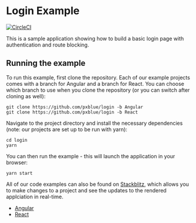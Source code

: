 # Login Example

[![CircleCI](https://circleci.com/gh/pxblue/login/tree/react.svg?style=shield)](https://circleci.com/gh/pxblue/login/tree/react)

This is a sample application showing how to build a basic login page with authentication and route blocking.

## Running the example
To run this example, first clone the repository. Each of our example projects comes with a branch for Angular and a branch for React. You can choose which branch to use when you clone the repository (or you can switch after cloning as well):

```
git clone https://github.com/pxblue/login -b Angular
git clone https://github.com/pxblue/login -b React
```

Navigate to the project directory and install the necessary dependencies (note: our projects are set up to be run with yarn):

```
cd login
yarn
```

You can then run the example - this will launch the application in your browser:
```
yarn start
```

All of our code examples can also be found on [Stackblitz](http://www.stackblitz.com/@px-blue), which allows you to make changes to a project and see the updates to the rendered applciation in real-time.
- [Angular](https://stackblitz.com/edit/pxblue-login-angular)
- [React](https://stackblitz.com/edit/pxblue-login-react)
